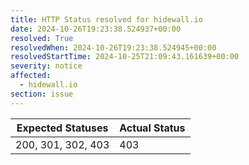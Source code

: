 ```yaml
---
title: HTTP Status resolved for hidewall.io
date: 2024-10-26T19:23:38.524937+00:00
resolved: True
resolvedWhen: 2024-10-26T19:23:38.524945+00:00
resolvedStartTime: 2024-10-25T21:09:43.161639+00:00
severity: notice
affected:
  - hidewall.io
section: issue
---
```


| Expected Statuses | Actual Status  |
|-------------------|----------------|
| 200, 301, 302, 403 | 403 |
